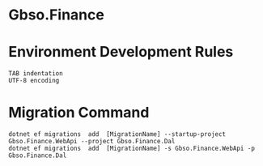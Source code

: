 # Gbso.Finance
# Environment Development Rules
	TAB indentation
	UTF-8 encoding
# Migration Command
	dotnet ef migrations  add  [MigrationName] --startup-project Gbso.Finance.WebApi --project Gbso.Finance.Dal
	dotnet ef migrations  add  [MigrationName] -s Gbso.Finance.WebApi -p Gbso.Finance.Dal